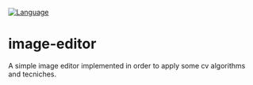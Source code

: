 [![Language](https://img.shields.io/badge/language-python-blue.svg?style=flat
)](https://www.python.org)
# image-editor
A simple image editor implemented in order to apply some cv algorithms and tecniches.
